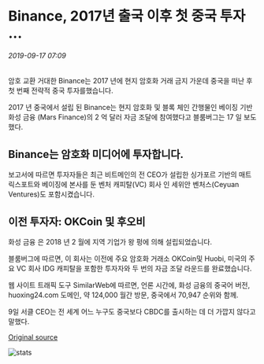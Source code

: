 # Binance, 2017년 출국 이후 첫 중국 투자 ...

###### 2019-09-17 07:09

암호 교환 거대한 Binance는 2017 년에 현지 암호화 거래 금지 가운데 중국을 떠난 후 첫 번째 전략적 중국 투자를했습니다.

2017 년 중국에서 설립 된 Binance는 현지 암호화 및 블록 체인 간행물인 베이징 기반 화성 금융 (Mars Finance)의 2 억 달러 자금 조달에 참여했다고 블룸버그는 17 일 보도했다.

## Binance는 암호화 미디어에 투자합니다.

보고서에 따르면 투자자들은 최근 비트메인의 전 CEO가 설립한 싱가포르 기반의 매트릭스포트와 베이징에 본사를 둔 벤처 캐피탈(VC) 회사 인 세위안 벤처스(Ceyuan Ventures)도 포함시켰습니다.

## 이전 투자자: OKCoin 및 후오비

화성 금융 은 2018 년 2 월에 지역 기업가 왕 펑에 의해 설립되었습니다.

블룸버그에 따르면, 이 회사는 이전에 주요 암호화 거래소 OKCoin및 Huobi, 미국의 주요 VC 회사 IDG 캐피탈을 포함한 투자자와 두 번의 자금 조달 라운드를 완료했습니다.

웹 사이트 트래픽 도구 SimilarWeb에 따르면, 언론 시간에, 화성 금융의 중국어 버전, huoxing24.com 도메인, 약 124,000 월간 방문, 중국에서 70,947 순위와 함께.

9일 서클 CEO는 전 세계 어느 누구도 중국보다 CBDC를 출시하는 데 더 가깝지 않다고 말했다.

[Original source](https://cointelegraph.com/news/binance-makes-first-chinese-investment-since-leaving-country-in-2017)

![stats](https://c.statcounter.com/11760860/0/a89fa40b/1/ "stats")